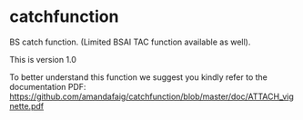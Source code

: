 # catchfunction
BS catch function.  (Limited BSAI TAC function available as well).

This is version 1.0

To better understand this function we suggest you kindly refer to the documentation PDF: https://github.com/amandafaig/catchfunction/blob/master/doc/ATTACH_vignette.pdf
